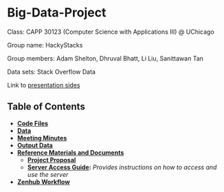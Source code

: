 # Big-Data-Project
Class: CAPP 30123 (Computer Science with Applications III) @ UChicago

Group name: HackyStacks

Group members: Adam Shelton, Dhruval Bhatt, Li Liu, Sanittawan Tan

Data sets: Stack Overflow Data

Link to [presentation sides](https://docs.google.com/presentation/d/1GYTZUKXJao9cUAPSVXusdpyFvTQQRsTqmrr1fUi9puU/edit?usp=sharing)

## Table of Contents
- **[Code Files](code_files)**
- **[Data](data)**
- **[Meeting Minutes](minutes)**
- **[Output Data](output_data)**
- **[Reference Materials and Documents](refs_docs)**
    - **[Project Proposal](refs_docs/CAPP3_project_proposal.pdf)**
    - **[Server Access Guide](refs_docs/server_access.md):** *Provides instructions on how to access and use the server*
- **[Zenhub Workflow](zenhub_workflow)**

